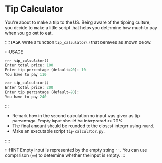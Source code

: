 # Tip Calculator

You're about to make a trip to the US.
Being aware of the tipping culture, you decide to make a little script that helps you determine how much to pay when you go out to eat.

::::TASK
Write a function `tip_calculator()` that behaves as shown below.

:::USAGE

```python
>>> tip_calculator()
Enter total price: 100
Enter tip percentage (default=20): 10
You have to pay 110

>>> tip_calculator()
Enter total price: 200
Enter tip percentage (default=20):
You have to pay 240
```

:::

* Remark how in the second calculation no input was given as tip percentage.
  Empty input should be interpreted as 20%.
* The final amount should be rounded to the closest integer using `round`.
* Make an executable script `tip-calculator.py`.

::::

:::HINT
Empty input is represented by the empty string `''`.
You can use comparison (`==`) to determine whether the input is empty.
:::
